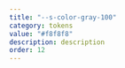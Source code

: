 ```yaml
---
title: "--s-color-gray-100"
category: tokens
value: "#f8f8f8"
description: description
order: 12
---
```

